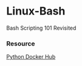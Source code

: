 # Linux-Bash
Bash Scripting 101 Revisited

### Resource
[Python Docker Hub](https://hub.docker.com/_/python)